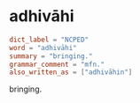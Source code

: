# adhivāhi

``` toml
dict_label = "NCPED"
word = "adhivāhi"
summary = "bringing."
grammar_comment = "mfn."
also_written_as = ["adhivāhin"]
```

bringing.

